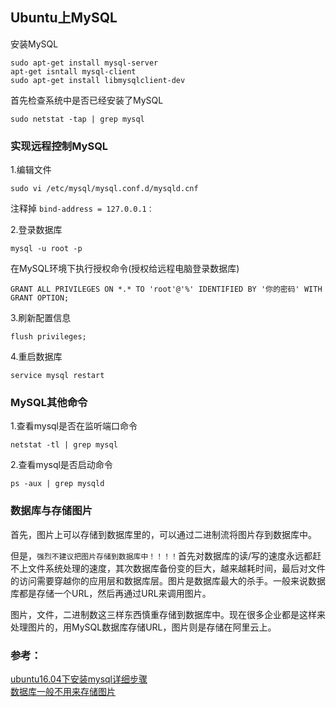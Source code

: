 ##  Ubuntu上MySQL

安装MySQL
```
sudo apt-get install mysql-server
apt-get isntall mysql-client
sudo apt-get install libmysqlclient-dev
```
首先检查系统中是否已经安装了MySQL
```
sudo netstat -tap | grep mysql
```

### 实现远程控制MySQL
1.编辑文件
```
sudo vi /etc/mysql/mysql.conf.d/mysqld.cnf
```
注释掉 `bind-address = 127.0.0.1：`

2.登录数据库
```
mysql -u root -p 
```
在MySQL环境下执行授权命令(授权给远程电脑登录数据库)
```
GRANT ALL PRIVILEGES ON *.* TO 'root'@'%' IDENTIFIED BY '你的密码' WITH GRANT OPTION;
```
3.刷新配置信息
```
flush privileges;
```
4.重启数据库
```
service mysql restart
```

### MySQL其他命令
1.查看mysql是否在监听端口命令
```
netstat -tl | grep mysql
```
2.查看mysql是否启动命令
```
ps -aux | grep mysqld
```


### 数据库与存储图片
首先，图片上可以存储到数据库里的，可以通过二进制流将图片存到数据库中。

但是，`强烈不建议把图片存储到数据库中！！！！`首先对数据库的读/写的速度永远都赶不上文件系统处理的速度，其次数据库备份变的巨大，越来越耗时间，最后对文件的访问需要穿越你的应用层和数据库层。图片是数据库最大的杀手。一般来说数据库都是存储一个URL，然后再通过URL来调用图片。

图片，文件，二进制数这三样东西慎重存储到数据库中。现在很多企业都是这样来处理图片的，用MySQL数据库存储URL，图片则是存储在阿里云上。



### 参考：
[ubuntu16.04下安装mysql详细步骤](https://blog.csdn.net/itxiaolong3/article/details/77905923)  
[数据库一般不用来存储图片](https://www.cnblogs.com/mlgjb/p/8794659.html)  

